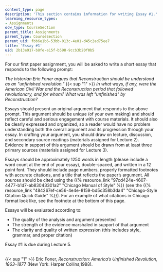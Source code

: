 ```yaml
---
content_type: page
description: 'This section contains information for writing Essay #1.'
learning_resource_types:
- Assignments
ocw_type: CourseSection
parent_title: Assignments
parent_type: CourseSection
parent_uid: fbb6e1b6-53bb-013c-4e01-d45c2ad75ee7
title: 'Essay #1'
uid: 2b13e917-b8fe-e15f-b598-9ccb3b20f0b5
---
```


For our first paper assignment, you will be asked to write a short essay that responds to the following prompt:

_The historian Eric Foner argues that Reconstruction should be understood as an "unfinished revolution."_ {{< sup "1" >}} _In what ways, if any, were the American Civil War and the Reconstruction period that followed revolutionary, and for whom? What was left "unfinished" by Reconstruction?_

Essays should present an original argument that responds to the above prompt. This argument should be unique (of your own making) and should reflect careful and serious engagement with course materials. It should also be clearly expressed and organized, so a reader would have no problem understanding both the overall argument and its progression through your essay. In crafting your argument, you should draw on lecture, discussion, and secondary source readings (materials assigned for Lecture 2). Evidence in support of this argument should be drawn from at least three primary sources (materials assigned for Lecture 3).

Essays should be approximately 1250 words in length (please include a word count at the end of your essay), double-spaced, and written in a 12 point font. They should include page numbers, properly formatted footnotes with accurate citations, and a title that reflects the paper’s argument. All sources should be cited using the {{% resource_link "97cd424e-4607-4477-b1d7-ab83043301a2" "Chicago Manual of Style" %}} (see the {{% resource_link "484267ef-ce56-4e4e-8159-bd5c358b3da4" "Chicago-Style Citation Quick Guide" %}}). For an example of what citations in Chicago format look like, see the footnote at the bottom of this page.

Essays will be evaluated according to:

*   The quality of the analysis and argument presented
*   The strength of the evidence marshaled in support of that argument
*   The clarity and quality of written expression (this includes style, grammar, and proper citation)

Essay #1 is due during Lecture 5.  
 

{{< sup "1" >}} Eric Foner, _Reconstruction: America’s Unfinished Revolution, 1863–1877_ (New York: Harper Collins,1988).
